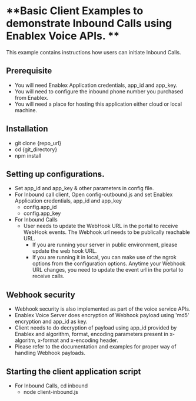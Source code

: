 # **Basic Client Examples to demonstrate Inbound Calls using Enablex Voice APIs. **
This example contains instructions how users can initiate Inbound Calls.

## Prerequisite
- You will need Enablex Application credentials, app_id and app_key.
- You will need to configure the inbound phone number you purchased from Enablex.
- You will need a place for hosting this application either cloud or local machine.


## Installation
- git clone {repo_url}
- cd {git_directory}
- npm install

## Setting up configurations.
- Set app_id and app_key & other parameters in config file.
- For Inbound call client, Open config-outbound.js and set Enablex Application credentials, app_id and app_key
  - config.app_id
  - config.app_key
- For Inbound Calls
  - User needs to update the WebHook URL in the portal to receive WebHook events. The Webhook url needs to be publically reachable URL.
    - If you are running your server in public environment, please update the web hook URL.
    - If you are running it in local, you can make use of the ngrok options from the configuration options. Anytime your Webhook URL changes, you need to update the event url in the portal to receive calls.

## Webhook security
- Webhook security is also implemented as part of the voice service APIs.
- Enablex Voice Server does encryption of Webhook payload using 'md5' encryption and app_id as key.
- Client needs to do decryption of payload using app_id provided by Enablex and algorithm, format, encoding parameters present in x-algoritm, x-format and x-encoding header.
- Please refer to the documentation and examples for proper way of handling Webhook payloads.

## Starting the client application script
- For Inbound Calls, cd inbound
  - node client-inbound.js
